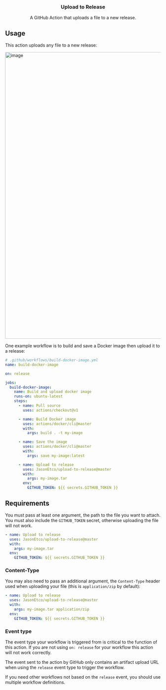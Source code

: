 <h3 align="center">Upload to Release</h3>
<p align="center">A GitHub Action that uploads a file to a new release.<p>

## Usage

This action uploads any file to a new release:

<img width="926" alt="image" src="https://user-images.githubusercontent.com/10660468/49449109-2d37d400-f7a8-11e8-8e59-607c91520c96.png">

One example workflow is to build and save a Docker image then upload it to a release:

```yaml
# .github/workflows/build-docker-image.yml
name: build-docker-image

on: release

jobs:
  build-docker-image:
    name: Build and upload docker image
    runs-on: ubuntu-latest
    steps:
      - name: Pull source
        uses: actions/checkout@v1

      - name: Build Docker image
        uses: actions/docker/cli@master
        with:
          args: build . -t my-image

      - name: Save the image
        uses: actions/docker/cli@master
        with:
          args: save my-image:latest

      - name: Upload to release
        uses: JasonEtco/upload-to-release@master
        with:
          args: my-image.tar
        env:
          GITHUB_TOKEN: ${{ secrets.GITHUB_TOKEN }}
```

## Requirements

You must pass at least one argument, the path to the file you want to attach. You must also include the `GITHUB_TOKEN` secret, otherwise uploading the file will not work.

```yaml
- name: Upload to release
  uses: JasonEtco/upload-to-release@master
  with:
    args: my-image.tar
  env:
    GITHUB_TOKEN: ${{ secrets.GITHUB_TOKEN }}
```

### Content-Type

You may also need to pass an additional argument, the `Content-Type` header used when uploading your file (this is `application/zip` by default):

```yaml
- name: Upload to release
  uses: JasonEtco/upload-to-release@master
  with:
    args: my-image.tar application/zip
  env:
    GITHUB_TOKEN: ${{ secrets.GITHUB_TOKEN }}
```

### Event type

The event type your workflow is triggered from is critical to the function of this action. If you are not using `on: release` for your workflow this action will not work correctly.

The event sent to the action by GitHub only contains an artifact upload URL when using the `release` event type to trigger the workflow.

If you need other workflows not based on the `release` event, you should use multiple workflow definitions.

